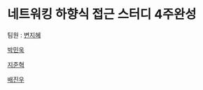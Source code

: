 # 네트워킹 하향식 접근 스터디 4주완성


팀원 :
[변지혜](https://github.com/wisdom08)

[박민욱](https://github.com/JohnPrk)

[지준혁](https://github.com/ji-junhyuk)

[배진우](https://github.com/CNJingo)

